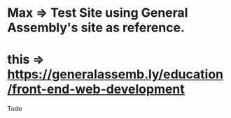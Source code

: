 # Max => Test Site using General Assembly's site as reference. 
# this => https://generalassemb.ly/education/front-end-web-development

Todo